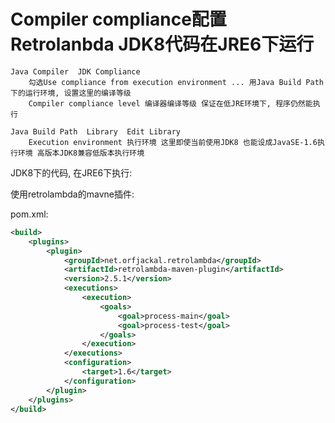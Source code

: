 # Compiler compliance配置 Retrolanbda JDK8代码在JRE6下运行


```text
Java Compiler  JDK Compliance
	勾选Use compliance from execution environment ... 用Java Build Path下的运行环境, 设置这里的编译等级
	Compiler compliance level 编译器编译等级 保证在低JRE环境下, 程序仍然能执行

Java Build Path  Library  Edit Library
	Execution environment 执行环境 这里即使当前使用JDK8 也能设成JavaSE-1.6执行环境 高版本JDK8兼容低版本执行环境
```
	
JDK8下的代码, 在JRE6下执行:

使用retrolambda的mavne插件:

pom.xml:

```xml
<build>
	<plugins>
		<plugin>
			<groupId>net.orfjackal.retrolambda</groupId>
			<artifactId>retrolambda-maven-plugin</artifactId>
			<version>2.5.1</version>
			<executions>
				<execution>
					<goals>
						<goal>process-main</goal>
						<goal>process-test</goal>
					</goals>
				</execution>
			</executions>
			<configuration>
				<target>1.6</target>
			</configuration>
		</plugin>
	</plugins>
</build>
```

